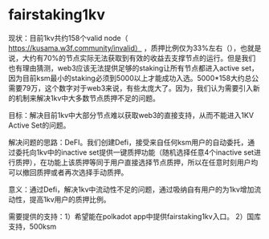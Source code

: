 # fairstaking1kv

现状：目前1kv共约158个valid node（ https://kusama.w3f.community/invalid） ，质押比例仅为33%左右（），也就是说，大约有70%的节点实际无法获取到有效的收益去支撑节点的运行。但是我们也有理由猜测，web3应该无法提供足够的staking让所有节点都进入active set，因为目前ksm最小的staking必须到5000以上才能成功入选。5000*158大约总公需要79万，这个数字对于web3来说，有些太庞大了。因为，我们认为需要引入新的机制来解决1kv中大多数节点质押不足的问题。


目标：解决目前1kv中大部分节点难以获取web3的直接支持，从而不能进入1KV Active Set的问题。


解决问题的思路：DeFI。我们创建Defi，接受来自任何ksm用户的自动委托，通过委托向1kv中的inactive set提供一键质押功能（随机选择任意4个inactive set进行质押），在功能上该质押等同于用户直接选择节点质押，所以在任意时刻用户均可以撤回质押或者再次选择手动质押。

意义：通过Defi，解决1kv中流动性不足的问题，通过吸纳自有用户的为1kv增加流动性，提高1kv用户的质押比例。

需要提供的支持：1）希望能在polkadot app中提供fairstaking1kv入口。
               2）国库支持，500ksm
